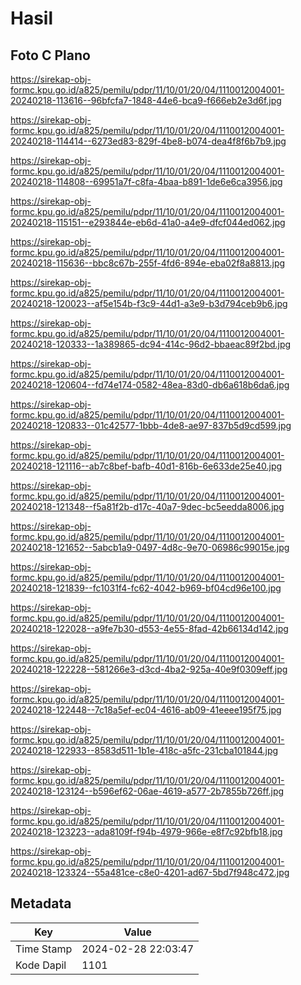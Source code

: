 # Hasil

## Foto C Plano

https://sirekap-obj-formc.kpu.go.id/a825/pemilu/pdpr/11/10/01/20/04/1110012004001-20240218-113616--96bfcfa7-1848-44e6-bca9-f666eb2e3d6f.jpg

https://sirekap-obj-formc.kpu.go.id/a825/pemilu/pdpr/11/10/01/20/04/1110012004001-20240218-114414--6273ed83-829f-4be8-b074-dea4f8f6b7b9.jpg

https://sirekap-obj-formc.kpu.go.id/a825/pemilu/pdpr/11/10/01/20/04/1110012004001-20240218-114808--69951a7f-c8fa-4baa-b891-1de6e6ca3956.jpg

https://sirekap-obj-formc.kpu.go.id/a825/pemilu/pdpr/11/10/01/20/04/1110012004001-20240218-115151--e293844e-eb6d-41a0-a4e9-dfcf044ed062.jpg

https://sirekap-obj-formc.kpu.go.id/a825/pemilu/pdpr/11/10/01/20/04/1110012004001-20240218-115636--bbc8c67b-255f-4fd6-894e-eba02f8a8813.jpg

https://sirekap-obj-formc.kpu.go.id/a825/pemilu/pdpr/11/10/01/20/04/1110012004001-20240218-120023--af5e154b-f3c9-44d1-a3e9-b3d794ceb9b6.jpg

https://sirekap-obj-formc.kpu.go.id/a825/pemilu/pdpr/11/10/01/20/04/1110012004001-20240218-120333--1a389865-dc94-414c-96d2-bbaeac89f2bd.jpg

https://sirekap-obj-formc.kpu.go.id/a825/pemilu/pdpr/11/10/01/20/04/1110012004001-20240218-120604--fd74e174-0582-48ea-83d0-db6a618b6da6.jpg

https://sirekap-obj-formc.kpu.go.id/a825/pemilu/pdpr/11/10/01/20/04/1110012004001-20240218-120833--01c42577-1bbb-4de8-ae97-837b5d9cd599.jpg

https://sirekap-obj-formc.kpu.go.id/a825/pemilu/pdpr/11/10/01/20/04/1110012004001-20240218-121116--ab7c8bef-bafb-40d1-816b-6e633de25e40.jpg

https://sirekap-obj-formc.kpu.go.id/a825/pemilu/pdpr/11/10/01/20/04/1110012004001-20240218-121348--f5a81f2b-d17c-40a7-9dec-bc5eedda8006.jpg

https://sirekap-obj-formc.kpu.go.id/a825/pemilu/pdpr/11/10/01/20/04/1110012004001-20240218-121652--5abcb1a9-0497-4d8c-9e70-06986c99015e.jpg

https://sirekap-obj-formc.kpu.go.id/a825/pemilu/pdpr/11/10/01/20/04/1110012004001-20240218-121839--fc1031f4-fc62-4042-b969-bf04cd96e100.jpg

https://sirekap-obj-formc.kpu.go.id/a825/pemilu/pdpr/11/10/01/20/04/1110012004001-20240218-122028--a9fe7b30-d553-4e55-8fad-42b66134d142.jpg

https://sirekap-obj-formc.kpu.go.id/a825/pemilu/pdpr/11/10/01/20/04/1110012004001-20240218-122228--581266e3-d3cd-4ba2-925a-40e9f0309eff.jpg

https://sirekap-obj-formc.kpu.go.id/a825/pemilu/pdpr/11/10/01/20/04/1110012004001-20240218-122448--7c18a5ef-ec04-4616-ab09-41eeee195f75.jpg

https://sirekap-obj-formc.kpu.go.id/a825/pemilu/pdpr/11/10/01/20/04/1110012004001-20240218-122933--8583d511-1b1e-418c-a5fc-231cba101844.jpg

https://sirekap-obj-formc.kpu.go.id/a825/pemilu/pdpr/11/10/01/20/04/1110012004001-20240218-123124--b596ef62-06ae-4619-a577-2b7855b726ff.jpg

https://sirekap-obj-formc.kpu.go.id/a825/pemilu/pdpr/11/10/01/20/04/1110012004001-20240218-123223--ada8109f-f94b-4979-966e-e8f7c92bfb18.jpg

https://sirekap-obj-formc.kpu.go.id/a825/pemilu/pdpr/11/10/01/20/04/1110012004001-20240218-123324--55a481ce-c8e0-4201-ad67-5bd7f948c472.jpg


## Metadata

| Key        | Value               |
| ---------- | ------------------- |
| Time Stamp | 2024-02-28 22:03:47 |
| Kode Dapil | 1101                |



